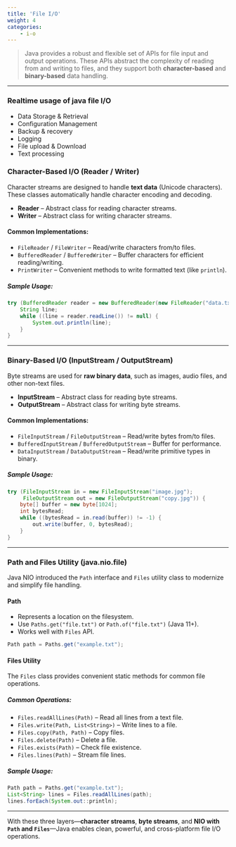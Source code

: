 ```yaml
---
title: 'File I/O'
weight: 4
categories:
    - i-o
---
```


> Java provides a robust and flexible set of APIs for file input and output operations. These APIs abstract the complexity of reading from and writing to files, and they support both **character-based** and **binary-based** data handling.

---

### Realtime usage of java file I/O
 
* Data Storage & Retrieval
* Configuration Management
* Backup & recovery
* Logging
* File upload & Download
* Text processing



### Character-Based I/O (Reader / Writer)

Character streams are designed to handle **text data** (Unicode characters). These classes automatically handle character encoding and decoding.

- **Reader** – Abstract class for reading character streams.
- **Writer** – Abstract class for writing character streams.

#### Common Implementations:
- `FileReader` / `FileWriter` – Read/write characters from/to files.
- `BufferedReader` / `BufferedWriter` – Buffer characters for efficient reading/writing.
- `PrintWriter` – Convenient methods to write formatted text (like `println`).

##### Sample Usage:

```java
try (BufferedReader reader = new BufferedReader(new FileReader("data.txt"))) {
    String line;
    while ((line = reader.readLine()) != null) {
        System.out.println(line);
    }
}
````

---

### Binary-Based I/O (InputStream / OutputStream)

Byte streams are used for **raw binary data**, such as images, audio files, and other non-text files.

* **InputStream** – Abstract class for reading byte streams.
* **OutputStream** – Abstract class for writing byte streams.

#### Common Implementations:

* `FileInputStream` / `FileOutputStream` – Read/write bytes from/to files.
* `BufferedInputStream` / `BufferedOutputStream` – Buffer for performance.
* `DataInputStream` / `DataOutputStream` – Read/write primitive types in binary.

##### Sample Usage:

```java
try (FileInputStream in = new FileInputStream("image.jpg");
     FileOutputStream out = new FileOutputStream("copy.jpg")) {
    byte[] buffer = new byte[1024];
    int bytesRead;
    while ((bytesRead = in.read(buffer)) != -1) {
        out.write(buffer, 0, bytesRead);
    }
}
```

---

### Path and Files Utility (java.nio.file)

Java NIO introduced the `Path` interface and `Files` utility class to modernize and simplify file handling.

#### Path

* Represents a location on the filesystem.
* Use `Paths.get("file.txt")` or `Path.of("file.txt")` (Java 11+).
* Works well with `Files` API.

```java
Path path = Paths.get("example.txt");
```

#### Files Utility

The `Files` class provides convenient static methods for common file operations.

##### Common Operations:

* `Files.readAllLines(Path)` – Read all lines from a text file.
* `Files.write(Path, List<String>)` – Write lines to a file.
* `Files.copy(Path, Path)` – Copy files.
* `Files.delete(Path)` – Delete a file.
* `Files.exists(Path)` – Check file existence.
* `Files.lines(Path)` – Stream file lines.

##### Sample Usage:

```java
Path path = Paths.get("example.txt");
List<String> lines = Files.readAllLines(path);
lines.forEach(System.out::println);
```

---

With these three layers—**character streams**, **byte streams**, and **NIO with `Path` and `Files`**—Java enables clean, powerful, and cross-platform file I/O operations.

```
